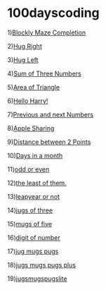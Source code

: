 # 100dayscoding

1)[Blockly Maze Completion](1.1.md)



2)[Hug Right](1.2.md)

3)[Hug Left](1.3.md)

4)[Sum of Three Numbers](1.4.md)


5)[Area of Triangle](1.6.md)


6)[Hello Harry! ](1.7.md)

7)[Previous and next Numbers](1.5.md)


8)[Apple Sharing](1.8.md)

9)[Distance between 2 Points](2.5.md)

10)[Days in a month](3.9.md)

11)[odd or even](3.1.md)

12)[the least of them.](3.8.md)

13)[leapyear or not](3.j.md)

14)[jugs of three](3.P.md)

15)[mugs of five](3.Q.md)

16)[digit of number](5.D.md)

17)[jug mugs pugs](3.R.md)

18)[jugs mugs pugs plus](3.U.md)

19)[jugsmugspugslite](3.S.md)
